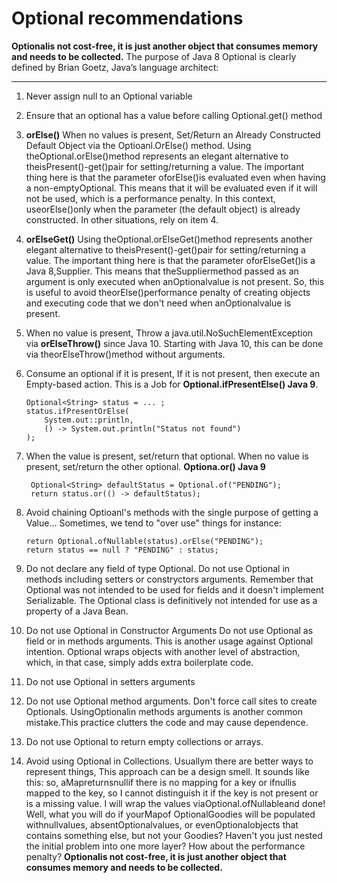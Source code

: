 # Optional recommendations

**Optionalis not cost-free, it is just another object that consumes memory and needs to be collected.**
The purpose of Java 8 Optional is clearly defined by Brian Goetz, Java’s language architect:
** **


1. Never assign null to an Optional variable

2. Ensure that an optional has a value before calling Optional.get() method

3. **orElse()** When no values is present, Set/Return an Already Constructed Default Object via the Optioanl.OrElse() method.
Using theOptional.orElse()method represents an elegant alternative to theisPresent()-get()pair for setting/returning a value. The important thing here is that the parameter oforElse()is evaluated even when having a non-emptyOptional. This means that it will be evaluated even if it will not be used, which is a performance penalty. In this context, useorElse()only when the parameter (the default object) is already constructed. In other situations, rely on item 4.

4. **orElseGet()** Using theOptional.orElseGet()method represents another elegant alternative to theisPresent()-get()pair for setting/returning a value. The important thing here is that the parameter oforElseGet()is a Java 8,Supplier. This means that theSuppliermethod passed as an argument is only executed when anOptionalvalue is not present. So, this is useful to avoid theorElse()performance penalty of creating objects and executing code that we don't need when anOptionalvalue is present.

5. When no value is present, Throw a java.util.NoSuchElementException via **orElseThrow()** since Java 10. Starting with Java 10, this can be done via theorElseThrow()method without arguments.

6. Consume an optional if it is present, If it is not present, then execute an Empty-based action. This is a Job for **Optional.ifPresentElse() Java 9**.
    ```
    Optional<String> status = ... ;
    status.ifPresentOrElse(
        System.out::println, 
        () -> System.out.println("Status not found")
    );
    ```
7. When the value is present, set/return that optional. When no value is present, set/return the other optional. **Optiona.or() Java 9**
    ```
     Optional<String> defaultStatus = Optional.of("PENDING");
     return status.or(() -> defaultStatus);
    ```
    
 8. Avoid chaining Optioanl's methods with the single purpose of getting a Value... Sometimes, we tend to "over use" things for instance:
    ```
    return Optional.ofNullable(status).orElse("PENDING");
    return status == null ? "PENDING" : status;
    ```
 9. Do not declare any field of type Optional.
 Do not use Optional in methods including setters or constryctors arguments.
 Remember that Optional was not intended to be used for fields and it doesn't implement Serializable. The Optional class is definitively not intended for use as a property of a Java Bean.
 
 10. Do not use Optional in Constructor Arguments
 Do not use Optional as field or in methods arguments.
 This is another usage against Optional intention. Optional wraps objects with another level of abstraction, which, in that case, simply adds extra boilerplate code.
 
 11. Do not use Optional in setters arguments
 
 12. Do not use Optional method arguments. Don't force call sites to create Optionals. UsingOptionalin methods arguments is another common mistake.This practice clutters the code and may cause dependence.
 
 13. Do not use Optional to return empty collections or arrays.
 
 14. Avoid using Optional in Collections. Usuallym there are better ways to represent things, This approach can be a design smell. It sounds like this: so, aMapreturnsnullif there is no mapping for a key or ifnullis mapped to the key, so I cannot distinguish it if the key is not present or is a missing value. I will wrap the values viaOptional.ofNullableand done! Well, what you will do if yourMapof OptionalGoodies will be populated withnullvalues, absentOptionalvalues, or evenOptionalobjects that contains something else, but not your Goodies? Haven't you just nested the initial problem into one more layer? How about the performance penalty? **Optionalis not cost-free, it is just another object that consumes memory and needs to be collected.**

